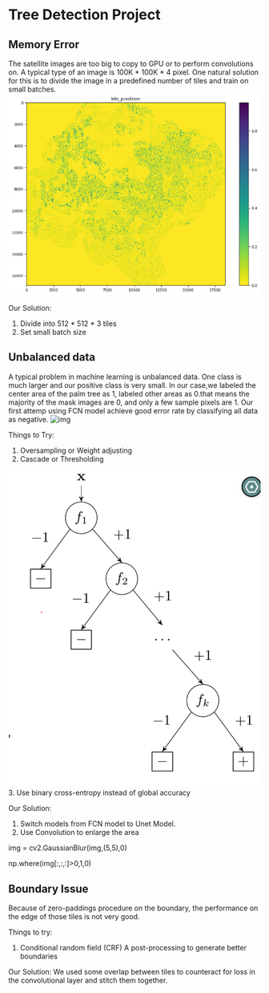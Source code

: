 # Tree Detection Project
## Memory Error
The satellite images are too big to copy to GPU or to perform convolutions on. A typical type of an image is 100K * 100K * 4 pixel. One natural solution for this is to divide the image in a predefined number of tiles and train on small batches.
<img src="/figs/large.png" alt="img">

Our Solution:
1. Divide into 512 * 512 * 3 tiles
2. Set small batch size


## Unbalanced data
A typical problem in machine learning is unbalanced data. One class is much larger and our positive class is very small. In our case,we labeled the center area of the palm tree as 1, labeled other areas as 0.that means the majority of the mask images are 0, and only a few sample pixels are 1.
Our first attemp using FCN model achieve good error rate by classifying all data as negative.
<img src="https://github.com/wesleytao/blog/blob/master/figs/figs/imbalanced.png" alt="img">

Things to Try:
1.  Oversampling or Weight adjusting
2.  Cascade  or Thresholding
<img src="https://github.com/wesleytao/blog/blob/master/figs/cascade.png" alt="img">
3. Use binary cross-entropy instead of global accuracy

Our Solution:
1. Switch models from FCN model to Unet Model.
2. Use Convolution to enlarge the area
>
img = cv2.GaussianBlur(img,(5,5),0)
>
np.where(img[:,:,:]>0,1,0)


## Boundary Issue
Because of zero-paddings procedure on the boundary, the performance on the edge of those tiles is not very good.


Things to try:
1. Conditional random field (CRF) A post-processing to generate better boundaries

Our Solution:
We used some overlap between tiles to counteract for loss in the convolutional layer and stitch them together.
